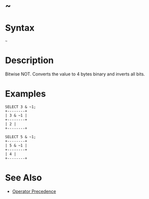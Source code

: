 # ~

#

# Syntax

```
~
```

#

# Description

Bitwise NOT. Converts the value to 4 bytes binary and inverts all bits.

#

# Examples

```
SELECT 3 & ~1;
+--------+
| 3 & ~1 |
+--------+
| 2 |
+--------+

SELECT 5 & ~1;
+--------+
| 5 & ~1 |
+--------+
| 4 |
+--------+
```

#

# See Also

* [Operator Precedence](../../../../operators/operator-precedence.md)
